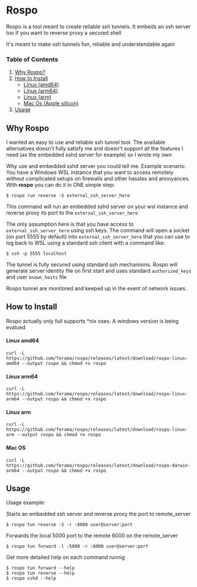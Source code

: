 # Rospo

Rospo is a tool meant to create reliable ssh tunnels.
It embeds an ssh server too if you want to reverse proxy a secured
shell

It's meant to make ssh tunnels fun, reliable and understendable again

### Table of Contents  
1. [Why Rospo?](#why-rospo)
2. [How to Install](#how-to-install)
    * [Linux (amd64)](#linux-amd64)
    * [Linux (arm64)](#linux-arm64)
    * [Linux (arm)](#linux-arm)
    * [Mac Os (Apple silicon)](#mac-os)
3. [Usage](#usage)


## Why Rospo
I wanted an easy to use and reliable ssh tunnel tool. The available alternatives doesn't fully satisfy me and doesn't support all the features I need (as the embedded sshd server for example) so I wrote my own

Why use and embedded sshd server you could tell me. 
Example scenario:
You have a Windows WSL instance that you want to access remotely without complicated setups on firewalls and other hassles and annoyances. With **rospo** you can do it in ONE simple step:

```
$ rospo run reverse -S external_ssh_server_here
```

This command will run an embedded sshd server on your wsl instance and reverse proxy its port to the `external_ssh_server_here`

The only assumption here is that you have access to `external_ssh_server_here` using ssh keys.
The command will open a socket (on port 5555 by default) into `external_ssh_server_here` that you can use to log back to WSL using a standard ssh client with a command like:

```
$ ssh -p 5555 localhost
```

The tunnel is fully secured using standard ssh mechanisms. Rospo will generate server identity file on first start and uses standard `authorized_keys` and user `known_hosts` file

Rospo tunnel are monitored and keeped up in the event of network issues.

## How to Install

Rospo actually only full supports *nix oses.
A windows version is being evalued

#### Linux amd64
```
curl -L https://github.com/ferama/rospo/releases/latest/download/rospo-linux-amd64 --output rospo && chmod +x rospo
```

#### Linux arm64
```
curl -L https://github.com/ferama/rospo/releases/latest/download/rospo-linux-arm64 --output rospo && chmod +x rospo
```

#### Linux arm
```
curl -L https://github.com/ferama/rospo/releases/latest/download/rospo-linux-arm --output rospo && chmod +x rospo
```

#### Mac OS
```
curl -L https://github.com/ferama/rospo/releases/latest/download/rospo-darwin-arm64 --output rospo && chmod +x rospo
```

## Usage
Usage example:

Starts an embedded ssh server and reverse proxy the port to remote_server

```
$ rospo tun reverse -S -r :8888 user@server:port
```

Forwards the local 5000 port to the remote 6000 on the remote_server

```
$ rospo tun forward -l :5000 -r :6000 user@server:port
```

Get more detailed help on each command runnig
```
$ rospo tun forward --help
$ rospo tun reverse --help
$ rospo sshd --help
```